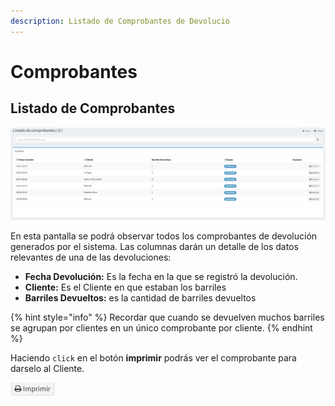 ```yaml
---
description: Listado de Comprobantes de Devolucio
---
```


# Comprobantes

## Listado de Comprobantes

![Listado de Comprobantes](../../.gitbook/assets/screenshot-guido.beerapp.com.ar-2019.07.30-13_22_37.png)



En esta pantalla se podrá observar todos los comprobantes de devolución generados por el sistema.  Las columnas darán un detalle de los datos relevantes de una de las devoluciones:

* **Fecha Devolución:** Es la fecha en la que se registró la devolución.
* **Cliente:** Es el Cliente en que estaban los barriles
* **Barriles Devueltos:** es la cantidad de barriles devueltos

{% hint style="info" %}
Recordar que cuando se devuelven muchos barriles se agrupan por clientes en un único comprobante por cliente.
{% endhint %}

Haciendo `click` en el botón **imprimir** podrás ver el comprobante para darselo al Cliente.

![](../../.gitbook/assets/screenshot-guido.beerapp.com.ar-2019.08.02-23_40_23.png)

